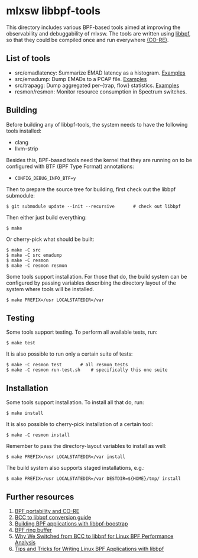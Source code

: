 # mlxsw libbpf-tools

This directory includes various BPF-based tools aimed at improving the
observability and debuggability of mlxsw. The tools are written using
[libbpf][1], so that they could be compiled once and run everywhere
[(CO-RE)][2].

## List of tools

* src/emadlatency: Summarize EMAD latency as a histogram. [Examples](src/emadlatency_example.txt)
* src/emadump: Dump EMADs to a PCAP file. [Examples](src/emadump_example.txt)
* src/trapagg: Dump aggregated per-{trap, flow} statistics. [Examples](src/trapagg_example.txt)
* resmon/resmon: Monitor resource consumption in Spectrum switches.

## Building

Before building any of libbpf-tools, the system needs to have the following
tools installed:

- clang
- llvm-strip

Besides this, BPF-based tools need the kernel that they are running on to
be configured with BTF (BPF Type Format) annotations:

- `CONFIG_DEBUG_INFO_BTF=y`

Then to prepare the source tree for building, first check out the libbpf
submodule:

```shell
$ git submodule update --init --recursive       # check out libbpf
```

Then either just build everything:

```shell
$ make
```

Or cherry-pick what should be built:

```shell
$ make -C src
$ make -C src emadump
$ make -C resmon
$ make -C resmon resmon
```

Some tools support installation. For those that do, the build system can be
configured by passing variables describing the directory layout of the system
where tools will be installed.

```shell
$ make PREFIX=/usr LOCALSTATEDIR=/var
```

## Testing

Some tools support testing. To perform all available tests, run:

```shell
$ make test
```

It is also possible to run only a certain suite of tests:

```shell
$ make -C resmon test		# all resmon tests
$ make -C resmon run-test.sh	# specifically this one suite
```

## Installation

Some tools support installation. To install all that do, run:

```shell
$ make install
```

It is also possible to cherry-pick installation of a certain tool:

```shell
$ make -C resmon install
```

Remember to pass the directory-layout variables to install as well:

```shell
$ make PREFIX=/usr LOCALSTATEDIR=/var install
```

The build system also supports staged installations, e.g.:

```shell
$ make PREFIX=/usr LOCALSTATEDIR=/var DESTDIR=${HOME}/tmp/ install
```

## Further resources

1. [BPF portability and CO-RE][3]
2. [BCC to libbpf conversion guide][4]
3. [Building BPF applications with libbpf-boostrap][5]
4. [BPF ring buffer][6]
5. [Why We Switched from BCC to libbpf for Linux BPF Performance Analysis][7]
6. [Tips and Tricks for Writing Linux BPF Applications with libbpf][8]

[1]: https://github.com/libbpf/libbpf
[2]: https://github.com/libbpf/libbpf#bpf-co-re-compile-once--run-everywhere
[3]: https://nakryiko.com/posts/bpf-portability-and-co-re/
[4]: https://nakryiko.com/posts/bcc-to-libbpf-howto-guide/
[5]: https://nakryiko.com/posts/libbpf-bootstrap/
[6]: https://nakryiko.com/posts/bpf-ringbuf/
[7]: https://en.pingcap.com/blog/why-we-switched-from-bcc-to-libbpf-for-linux-bpf-performance-analysis
[8]: https://en.pingcap.com/blog/tips-and-tricks-for-writing-linux-bpf-applications-with-libbpf
